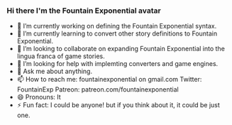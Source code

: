 ### Hi there I'm the Fountain Exponential avatar

- 🔭 I’m currently working on defining the Fountain Exponential syntax.
- 🌱 I’m currently learning to convert other story definitions to Fountain Exponential.
- 👯 I’m looking to collaborate on expanding Fountain Exponential into the lingua franca of game stories.
- 🤔 I’m looking for help with implemting converters and game engines.
- 💬 Ask me about anything.
- 📫 How to reach me: fountainexponential on gmail.com
             Twitter: FountainExp
             Patreon: patreon.com/fountainexponential
- 😄 Pronouns: It
- ⚡ Fun fact: I could be anyone! 
               but if you think about it, it could be just one.
